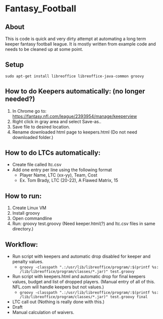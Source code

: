 # Fantasy_Football

## About
This is code is quick and very dirty attempt at automating a long term keeper fantasy football league. It is mostly written from example code and needs to be cleaned up at some point.

## Setup
``` sudo apt-get install libreoffice libreoffice-java-common groovy ```

## How to do Keepers automatically: (no longer needed?)
1. In Chrome go to: https://fantasy.nfl.com/league/2393954/manage/keeperview
2. Right click in gray area and select Save-as..
3. Save file to desired location.
4. Rename downloaded html page to keepers.html (Do not need downloaded folder.)

## How to do LTCs automatically:
- Create file called ltc.csv
- Add one entry per line using the following format
  -  Player Name, LTC (xx-yy), Team, Cost
  -  Ex. Tom Brady, LTC (20-22), A Flawed Matrix, 15
 
 ## How to run:
 1. Create Linux VM
 2. Install groovy
 3. Open commandline
 4. Run: groovy test.groovy (Need keeper.html(?) and ltc.csv files in same directory.)

## Workflow:
- Run script with keepers and automatic drop disabled for keeper and penalty values.
  - ``` groovy -classpath ".:/usr/lib/libreoffice/program/:$(printf %s: /lib/libreoffice/program/classes/*.jar)" test.groovy ```
- Run script with keepers.html and automatic drop for final keepers values, budget and list of dropped players. (Manual entry of all of this. NFL.com will handle keepers but not values.)
  - ``` groovy -classpath ".:/usr/lib/libreoffice/program/:$(printf %s: /lib/libreoffice/program/classes/*.jar)" test.groovy final ```
- LTC call out (Nothing is really done with this.)
- Draft
- Manual calculation of waivers.

